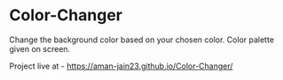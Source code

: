 # Color-Changer

Change the background color based on your chosen color. Color palette given on screen. 

Project live at - 
https://aman-jain23.github.io/Color-Changer/
